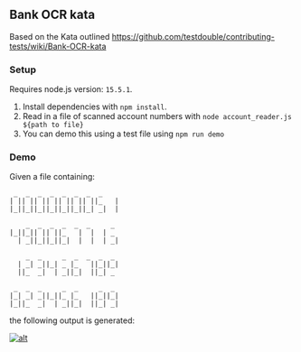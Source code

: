 ## Bank OCR kata

Based on the Kata outlined https://github.com/testdouble/contributing-tests/wiki/Bank-OCR-kata


### Setup

Requires node.js version: `15.5.1`.

1. Install dependencies with `npm install`. 
2. Read in a file of scanned account numbers with `node account_reader.js ${path to file}`
3. You can demo this using a test file using `npm run demo`


### Demo

Given a file containing:

```
 _  _  _  _  _  _  _  _    
| || || || || || || ||_   |
|_||_||_||_||_||_||_| _|  |

    _  _  _  _  _  _     _ 
|_||_|| || ||_   |  |  | _ 
  | _||_||_||_|  |  |  | _|

    _  _     _  _  _  _  _ 
  | _| _||_| _ |_   ||_||_|
  ||_  _|  | _||_|  ||_| _ 

 _  _  _     _  _     _  _ 
|_| _| _||_||_ |_   ||_||_|
|_||_  _|  | _||_|  ||_| _|

```
the following output is generated:

[![alt](https://screenshot.click/2021-02-vpkk8-hukvq.png)](https://screenshot.click/2021-02-vpkk8-hukvq.png)

